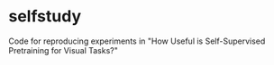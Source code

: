 # selfstudy
Code for reproducing experiments in "How Useful is Self-Supervised Pretraining for Visual Tasks?"
